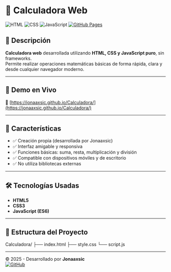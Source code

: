 # 🧮 Calculadora Web

![HTML](https://img.shields.io/badge/HTML-5-orange?logo=html5)
![CSS](https://img.shields.io/badge/CSS-3-blue?logo=css3)
![JavaScript](https://img.shields.io/badge/JavaScript-ES6-yellow?logo=javascript)
[![GitHub Pages](https://img.shields.io/badge/Live-Demo-green?logo=github)](https://jonaaxsic.github.io/Calculadora/)

## 📌 Descripción

**Calculadora web** desarrollada  utilizando **HTML, CSS y JavaScript puro**, sin frameworks.  
Permite realizar operaciones matemáticas básicas de forma rápida, clara y desde cualquier navegador moderno.

---

## 🚀 Demo en Vivo

🔗 [https://jonaaxsic.github.io/Calculadora/](https://jonaaxsic.github.io/Calculadora/)

---

## 🎯 Características

- ✅ Creación propia (desarrollada por Jonaaxsic)
- ✅ Interfaz amigable y responsiva
- ✅ Funciones básicas: suma, resta, multiplicación y división
- ✅ Compatible con dispositivos móviles y de escritorio
- ✅ No utiliza bibliotecas externas

---

## 🛠️ Tecnologías Usadas

- **HTML5**
- **CSS3**
- **JavaScript (ES6)**

---

## 📁 Estructura del Proyecto


Calculadora/
├── index.html
├── style.css
└── script.js

---

© 2025 - Desarrollado por **Jonaaxsic**  
[![GitHub](https://img.shields.io/badge/GitHub-jonaaxsic-black?logo=github)](https://github.com/jonaaxsic)

